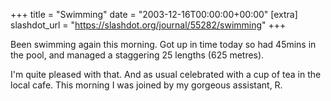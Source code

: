 +++
title = "Swimming"
date = "2003-12-16T00:00:00+00:00"
[extra]
slashdot_url = "https://slashdot.org/journal/55282/swimming"
+++

<p>Been swimming again this morning. Got up in time today so had 45mins in the pool, and managed a staggering 25 lengths (625 metres).</p>
<p>I'm quite pleased with that. And as usual celebrated with a cup of tea in the local cafe. This morning I was joined by my gorgeous assistant, R.</p>

